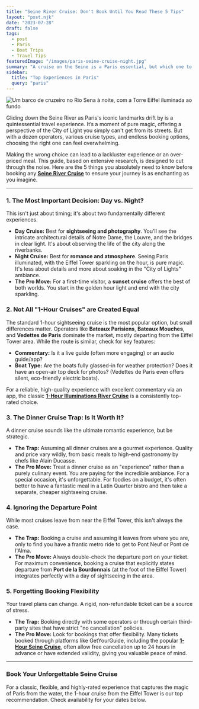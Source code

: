 ```yaml
---
title: "Seine River Cruise: Don't Book Until You Read These 5 Tips"
layout: "post.njk"
date: "2023-07-28"
draft: false
tags:
  - post
  - Paris
  - Boat Trips
  - Travel Tips
featuredImage: "/images/paris-seine-cruise-night.jpg"
summary: "A cruise on the Seine is a Paris essential, but which one to choose? We break down the options, the operators, and the one crucial decision (day vs. night) to ensure your experience is magical."
sidebar:
  title: "Top Experiences in Paris"
  query: "paris"
---
```


![Um barco de cruzeiro no Rio Sena à noite, com a Torre Eiffel iluminada ao fundo](/images/paris-seine-cruise-night.jpg)

Gliding down the Seine River as Paris's iconic landmarks drift by is a quintessential travel experience. It’s a moment of pure magic, offering a perspective of the City of Light you simply can't get from its streets. But with a dozen operators, various cruise types, and endless booking options, choosing the right one can feel overwhelming.

Making the wrong choice can lead to a lackluster experience or an over-priced meal. This guide, based on extensive research, is designed to cut through the noise. Here are the 5 things you absolutely need to know before booking any [**Seine River Cruise**](https://www.getyourguide.com/paris-l16/paris-1-hour-seine-cruise-departing-from-the-eiffel-tower-t193940/?partner_id=PMW7G72&cmp=share_to_earn) to ensure your journey is as enchanting as you imagine.

<div data-gyg-href="https://widget.getyourguide.com/default/availability.frame" data-gyg-tour-id="193940" data-gyg-locale-code="en-US" data-gyg-currency="EUR" data-gyg-widget="availability" data-gyg-variant="horizontal" data-gyg-partner-id="PMW7G72"></div>

---
### **1. The Most Important Decision: Day vs. Night?**

This isn't just about timing; it's about two fundamentally different experiences.
*   **Day Cruise:** Best for **sightseeing and photography**. You'll see the intricate architectural details of Notre Dame, the Louvre, and the bridges in clear light. It's about observing the life of the city along the riverbanks.
*   **Night Cruise:** Best for **romance and atmosphere**. Seeing Paris illuminated, with the Eiffel Tower sparkling on the hour, is pure magic. It's less about details and more about soaking in the "City of Lights" ambiance.
*   **The Pro Move:** For a first-time visitor, a **sunset cruise** offers the best of both worlds. You start in the golden hour light and end with the city sparkling.

### **2. Not All "1-Hour Cruises" are Created Equal**

The standard 1-hour sightseeing cruise is the most popular option, but small differences matter. Operators like **Bateaux Parisiens**, **Bateaux Mouches**, and **Vedettes de Paris** dominate the market, mostly departing from the Eiffel Tower area. While the route is similar, check for key features:
*   **Commentary:** Is it a live guide (often more engaging) or an audio guide/app?
*   **Boat Type:** Are the boats fully glassed-in for weather protection? Does it have an open-air top deck for photos? (Vedettes de Paris even offers silent, eco-friendly electric boats).

For a reliable, high-quality experience with excellent commentary via an app, the classic [**1-Hour Illuminations River Cruise**](https://www.getyourguide.com/paris-l16/paris-1-hour-seine-cruise-departing-from-the-eiffel-tower-t193940/?partner_id=PMW7G72&cmp=share_to_earn) is a consistently top-rated choice.

<div data-gyg-href="https://widget.getyourguide.com/default/availability.frame" data-gyg-tour-id="193940" data-gyg-locale-code="en-US" data-gyg-currency="EUR" data-gyg-widget="availability" data-gyg-variant="horizontal" data-gyg-partner-id="PMW7G72"></div>

### **3. The Dinner Cruise Trap: Is It Worth It?**

A dinner cruise sounds like the ultimate romantic experience, but be strategic.
*   **The Trap:** Assuming all dinner cruises are a gourmet experience. Quality and price vary wildly, from basic meals to high-end gastronomy by chefs like Alain Ducasse.
*   **The Pro Move:** Treat a dinner cruise as an "experience" rather than a purely culinary event. You are paying for the incredible ambiance. For a special occasion, it's unforgettable. For foodies on a budget, it's often better to have a fantastic meal in a Latin Quarter bistro and then take a separate, cheaper sightseeing cruise.

### **4. Ignoring the Departure Point**

While most cruises leave from near the Eiffel Tower, this isn't always the case.
*   **The Trap:** Booking a cruise and assuming it leaves from where you are, only to find you have a frantic metro ride to get to Pont Neuf or Pont de l'Alma.
*   **The Pro Move:** Always double-check the departure port on your ticket. For maximum convenience, booking a cruise that explicitly states departure from **Port de la Bourdonnais** (at the foot of the Eiffel Tower) integrates perfectly with a day of sightseeing in the area.

### **5. Forgetting Booking Flexibility**

Your travel plans can change. A rigid, non-refundable ticket can be a source of stress.
*   **The Trap:** Booking directly with some operators or through certain third-party sites that have strict "no cancellation" policies.
*   **The Pro Move:** Look for bookings that offer flexibility. Many tickets booked through platforms like GetYourGuide, including the popular [**1-Hour Seine Cruise**](https://www.getyourguide.com/paris-l16/paris-1-hour-seine-cruise-departing-from-the-eiffel-tower-t193940/?partner_id=PMW7G72&cmp=share_to_earn), often allow free cancellation up to 24 hours in advance or have extended validity, giving you valuable peace of mind.

---
### **Book Your Unforgettable Seine Cruise**
For a classic, flexible, and highly-rated experience that captures the magic of Paris from the water, the 1-hour cruise from the Eiffel Tower is our top recommendation. Check availability for your dates below.

<div data-gyg-href="https://widget.getyourguide.com/default/availability.frame" data-gyg-tour-id="193940" data-gyg-locale-code="en-US" data-gyg-currency="EUR" data-gyg-widget="availability" data-gyg-variant="horizontal" data-gyg-partner-id="PMW7G72"></div>
